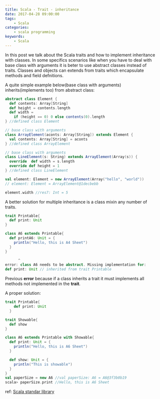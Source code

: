 ```yaml
---
title: Scala - Trait - inheritance
date: 2017-04-28 09:00:00
tags:
    - Scala
categories:
    - scala programming 
keywords:
    - Scala
---
```

In this post we talk about the Scala traits and how to implement inheritance with classes. In some specifics scenarios like when you have to deal with base class with arguments it is beter to use abstract classes instead of traits.
Classes and objects can extends from traits which encapsulate methods and field defnitions.

A quite simple example below(base class with arguments) inherits(implements too) from abstract class:
```scala
abstract class Element {
  def contents: Array[String]
  def height = contents.length
  def width =
    if (height == 0) 0 else contents(0).length
} //defined class Element

// base class with arguments
class ArrayElement(aconts: Array[String]) extends Element {
  val contents: Array[String] = aconts
} //defined class ArrayElement

// base class with arguments
class LineElement(s: String) extends ArrayElement(Array(s)) {
  override  def width = s.length
  override def height = 1
} //defined class LineElement

val element: Element = new ArrayElement(Array("hello", "world"))
// element: Element = ArrayElement@1decbebb

element.width //res7: Int = 5
```

A better solution for multiple inheritance is a class mixin any number of traits.  

```scala
trait Printable{
  def print: Unit
}

class A6 extends Printable{
  def printA6: Unit = {
    println("Hello, this is A4 Sheet")
  }
}

      ^
error: class A6 needs to be abstract. Missing implementation for:
def print: Unit // inherited from trait Printable
```

Previous **error** because if a class inherits a trait it must implements all methods not implemented in the **trait**.

A proper solution:

```scala
trait Printable{
    def print: Unit
  }

trait Showable{
  def show
}

class A6 extends Printable with Showable{
  def print: Unit = {
    println("Hello, this is A6 Sheet")
  }

  def show: Unit = {
    println("This is showable")
  }
}
val paperSize = new A6 //val paperSize: A6 = A6@3f3b0b19
scala> paperSize.print //Hello, this is A6 Sheet
``` 





ref: [Scala standar library](https://www.scala-lang.org/files/archive/spec/2.13/public/images/classhierarchy.png)   